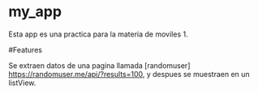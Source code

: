 # my_app

Esta app es una practica para la materia de moviles 1.

#Features

Se extraen datos de una pagina llamada [randomuser] https://randomuser.me/api/?results=100, y despues se muestraen en un listView.
